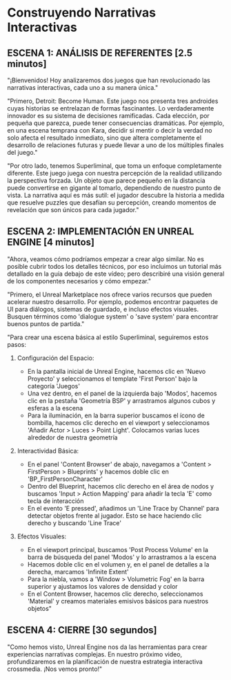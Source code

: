 # Construyendo Narrativas Interactivas

## ESCENA 1: ANÁLISIS DE REFERENTES [2.5 minutos]

"¡Bienvenidos! Hoy analizaremos dos juegos que han revolucionado las narrativas interactivas, cada uno a su manera única."

"Primero, Detroit: Become Human. Este juego nos presenta tres androides cuyas historias se entrelazan de formas fascinantes. Lo verdaderamente innovador es su sistema de decisiones ramificadas. Cada elección, por pequeña que parezca, puede tener consecuencias dramáticas. Por ejemplo, en una escena temprana con Kara, decidir si mentir o decir la verdad no solo afecta el resultado inmediato, sino que altera completamente el desarrollo de relaciones futuras y puede llevar a uno de los múltiples finales del juego."

"Por otro lado, tenemos Superliminal, que toma un enfoque completamente diferente. Este juego juega con nuestra percepción de la realidad utilizando la perspectiva forzada. Un objeto que parece pequeño en la distancia puede convertirse en gigante al tomarlo, dependiendo de nuestro punto de vista. La narrativa aquí es más sutil: el jugador descubre la historia a medida que resuelve puzzles que desafían su percepción, creando momentos de revelación que son únicos para cada jugador."

## ESCENA 2: IMPLEMENTACIÓN EN UNREAL ENGINE [4 minutos]

"Ahora, veamos cómo podríamos empezar a crear algo similar. No es posible cubrir todos los detalles técnicos, por eso incluimos un tutorial más detallado en la guía debajo de este vídeo; pero describiré una visión general de los componentes necesarios y cómo empezar."

"Primero, el Unreal Marketplace nos ofrece varios recursos que pueden acelerar nuestro desarrollo. Por ejemplo, podemos encontrar paquetes de UI para diálogos, sistemas de guardado, e incluso efectos visuales. Busquen términos como 'dialogue system' o 'save system' para encontrar buenos puntos de partida."

"Para crear una escena básica al estilo Superliminal, seguiremos estos pasos:

1. Configuración del Espacio:
   - En la pantalla inicial de Unreal Engine, hacemos clic en 'Nuevo Proyecto' y seleccionamos el template 'First Person' bajo la categoría 'Juegos'
   - Una vez dentro, en el panel de la izquierda bajo 'Modos', hacemos clic en la pestaña 'Geometría BSP' y arrastramos algunos cubos y esferas a la escena
   - Para la iluminación, en la barra superior buscamos el ícono de bombilla, hacemos clic derecho en el viewport y seleccionamos 'Añadir Actor > Luces > Point Light'. Colocamos varias luces alrededor de nuestra geometría

2. Interactividad Básica:
   - En el panel 'Content Browser' de abajo, navegamos a 'Content > FirstPerson > Blueprints' y hacemos doble clic en 'BP_FirstPersonCharacter'
   - Dentro del Blueprint, hacemos clic derecho en el área de nodos y buscamos 'Input > Action Mapping' para añadir la tecla 'E' como tecla de interacción
   - En el evento 'E pressed', añadimos un 'Line Trace by Channel' para detectar objetos frente al jugador. Esto se hace haciendo clic derecho y buscando 'Line Trace'

3. Efectos Visuales:
   - En el viewport principal, buscamos 'Post Process Volume' en la barra de búsqueda del panel 'Modos' y lo arrastramos a la escena
   - Hacemos doble clic en el volumen y, en el panel de detalles a la derecha, marcamos 'Infinite Extent'
   - Para la niebla, vamos a 'Window > Volumetric Fog' en la barra superior y ajustamos los valores de densidad y color
   - En el Content Browser, hacemos clic derecho, seleccionamos 'Material' y creamos materiales emisivos básicos para nuestros objetos"

## ESCENA 4: CIERRE [30 segundos]

"Como hemos visto, Unreal Engine nos da las herramientas para crear experiencias narrativas complejas. En nuestro próximo video, profundizaremos en la planificación de nuestra estrategia interactiva crossmedia. ¡Nos vemos pronto!"